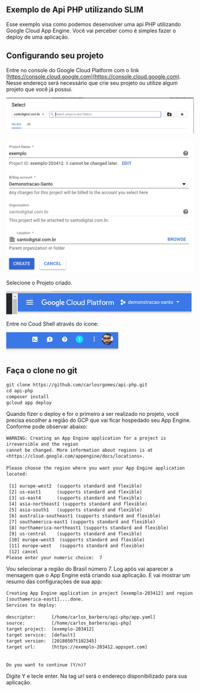Exemplo de Api PHP utilizando SLIM
---

Esse exemplo visa como podemos desenvolver uma api PHP utilizando Google Cloud App Engine. 
Você vai perceber como é simples fazer o deploy de uma aplicação.

Configurando seu projeto
---

Entre no console do Google Cloud Platform com o link [https://console.cloud.google.com](https://console.cloud.google.com). Nesse endereço será necessário que crie seu projeto ou utilize algum projeto que você já possui.

![Criação do projeto](imagens/create_project1.png)

![Criação do projeto](imagens/create_project2.png)

Selecione o Projeto criado.

![Selecione o projeto](imagens/select..png)

Entre no Coud Shell através do ícone:

![Selecione o projeto](imagens/cloudshell.png)

Faça o clone no git
---

```
git clone https://github.com/carlosrgomes/api-php.git
cd api-php
composer install
gcloud app deploy

```

Quando fizer o deploy e for o primeiro a ser realizado no projeto, você precisa escolher a região do GCP que vai ficar
hospedado seu App Engine. Conforme pode observar abaixo:

```
WARNING: Creating an App Engine application for a project is irreversible and the region
cannot be changed. More information about regions is at
<https://cloud.google.com/appengine/docs/locations>.

Please choose the region where you want your App Engine application
located:

 [1] europe-west2  (supports standard and flexible)
 [2] us-east1      (supports standard and flexible)
 [3] us-east4      (supports standard and flexible)
 [4] asia-northeast1 (supports standard and flexible)
 [5] asia-south1   (supports standard and flexible)
 [6] australia-southeast1 (supports standard and flexible)
 [7] southamerica-east1 (supports standard and flexible)
 [8] northamerica-northeast1 (supports standard and flexible)
 [9] us-central    (supports standard and flexible)
 [10] europe-west3  (supports standard and flexible)
 [11] europe-west   (supports standard and flexible)
 [12] cancel
Please enter your numeric choice:  7

```
Vou selecionar a região do Brasil número 7. Log após vai aparecer a mensagem que o App Engine está criando sua aplicação.
E vai mostrar um resumo das configurações de sua app:

```
Creating App Engine application in project [exemplo-203412] and region [southamerica-east1]....done.
Services to deploy:

descriptor:      [/home/carlos_barbero/api-php/app.yaml]
source:          [/home/carlos_barbero/api-php]
target project:  [exemplo-203412]
target service:  [default]
target version:  [20180507t102345]
target url:      [https://exemplo-203412.appspot.com]


Do you want to continue (Y/n)?
```

Digite Y e tecle enter.
Na tag url será o endereço disponibilizado para sua aplicação.







